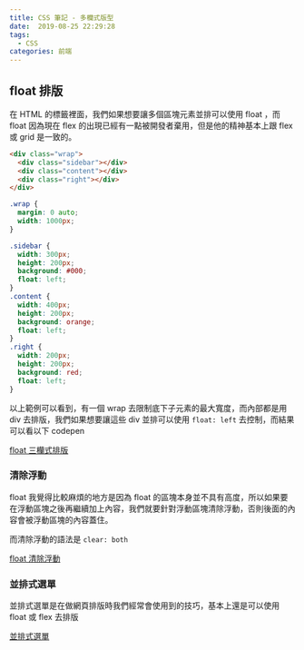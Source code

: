 ```yaml
---
title: CSS 筆記 - 多欗式版型
date:  2019-08-25 22:29:28
tags: 
  - CSS
categories: 前端
---
```


## float 排版

在 HTML 的標籤裡面，我們如果想要讓多個區塊元素並排可以使用 float ，而 float 因為現在 flex 的出現已經有一點被開發者棄用，但是他的精神基本上跟 flex 或 grid 是一致的。

``` HTML
<div class="wrap">
  <div class="sidebar"></div>
  <div class="content"></div>
  <div class="right"></div>
</div>
```

``` CSS
.wrap {
  margin: 0 auto;
  width: 1000px;
}

.sidebar {
  width: 300px;
  height: 200px;
  background: #000;
  float: left;
}
.content {
  width: 400px;
  height: 200px;
  background: orange;
  float: left;
}
.right {
  width: 200px;
  height: 200px;
  background: red;
  float: left;
}
```

以上範例可以看到，有一個 wrap 去限制底下子元素的最大寬度，而內部都是用 div 去排版，我們如果想要讓這些 div 並排可以使用 `float: left` 去控制，而結果可以看以下 codepen

[float 三欗式排版](https://codepen.io/cos214159/pen/wVavam)

### 清除浮動

float 我覺得比較麻煩的地方是因為 float 的區塊本身並不具有高度，所以如果要在浮動區塊之後再繼續加上內容，我們就要針對浮動區塊清除浮動，否則後面的內容會被浮動區塊的內容蓋住。

而清除浮動的語法是 `clear: both`

[float 清除浮動](https://codepen.io/cos214159/pen/qedBma)

### 並排式選單
並排式選單是在做網頁排版時我們經常會使用到的技巧，基本上還是可以使用 float 或 flex 去排版

[並排式選單](https://codepen.io/cos214159/pen/wVavqE)
